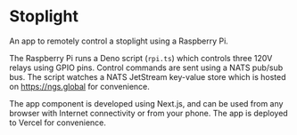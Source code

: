 # Stoplight

An app to remotely control a stoplight using a Raspberry Pi.

The Raspberry Pi runs a Deno script (`rpi.ts`) which controls three 120V relays using GPIO pins. Control commands are sent using a NATS pub/sub bus. The script watches a NATS JetStream key-value store which is hosted on <https://ngs.global> for convenience.

The app component is developed using Next.js, and can be used from any browser with Internet connectivity or from your phone. The app is deployed to Vercel for convenience.
